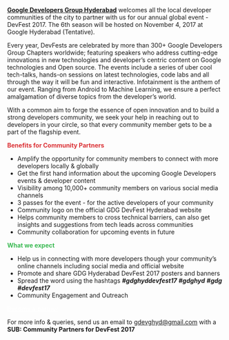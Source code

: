 
<a href="https://www.gdghyderabad.in" target="_blank"><b>Google Developers Group Hyderabad</b></a> welcomes all the local developer communities of the city to partner with us for our annual global event - DevFest 2017. The 6th season will be hosted on November 4, 2017 at Google Hyderabad (Tentative). 

Every year, DevFests are celebrated by more than 300+ Google Developers Group Chapters worldwide; featuring speakers who address cutting-edge innovations in new technologies and developer’s centric content on Google technologies and Open source. The events include a series of uber cool tech-talks, hands-on sessions on latest technologies, code labs and all through the way it will be fun and interactive. Infotainment is the anthem of our event. Ranging from Android to Machine Learning, we ensure a perfect amalgamation of diverse topics from the developer’s world. 

With a common aim to forge the essence of open innovation and to build a strong developers community, we seek your help in reaching out to developers in your circle, so that every community member gets to be a part of the flagship event. 

<span style="color:#db3236"><b>Benefits for Community Partners</b></span>

* Amplify the opportunity for community members to connect with more developers locally & globally
* Get the first hand information about the upcoming Google Developers events & developer content
* Visibility among 10,000+ community members on various social media channels
* 3 passes for the event - for the active developers of your community
* Community logo on the official GDG DevFest Hyderabad website
* Helps community members to cross technical barriers, can also get insights and suggestions from tech leads across communities
* Community collaboration for upcoming events in future 

<span style="color:#3cba54"><b> What we expect</b></span>

* Help us in connecting with more developers though your community’s online channels including social media and official website
* Promote and share GDG Hyderabad DevFest 2017 posters and banners
* Spread the word using the hashtags <b><i>#gdghyddevfest17</b></i> <b><i>#gdghyd</b></i> <b><i>#gdg</b></i> <b><i>#devfest17</b></i>
* Community Engagement and Outreach

<div class="text-center">
<a href="https://goo.gl/Z5SQ79" target="_blank" class="style-scope header-content" style="color: white; ">
  <paper-button class="primary style-scope header-content x-scope paper-button-0" raised="" role="button" tabindex="0" animated="" aria-disabled="false" elevation="1">Become a partner</paper-button>
</a>
</div>

For more info & queries, send us an email to <a href="mailto:gdevghyd@gmail.com">gdevghyd@gmail.com</a> with a <b>SUB: Community Partners for DevFest 2017</b>
